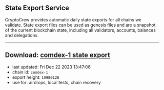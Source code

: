 ## State Export Service
CryptoCrew provides automatic daily state exports for all chains we validate. State export files can be used as genesis files and are a snapshot of the current blockchain state, including all validators, accounts, balances and delegations.

---
**Download: [comdex-1 state export](https://dl.ccvalidators.com/SERVICE/comdex/comdex-1_export_10980128.json)**
---

- last updated: Fri Dec 22 2023 13:47:06
- chain id: `comdex-1`
- export height: `10980128`
- use for: airdrops, local tests, chain recovery
